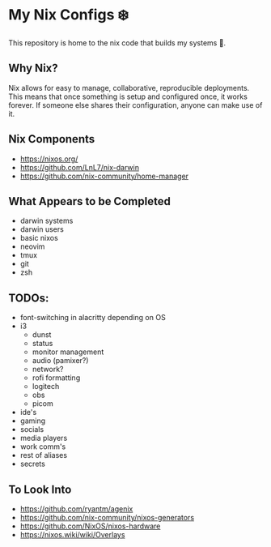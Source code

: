 # My Nix Configs ❄️

This repository is home to the nix code that builds my systems 🎉.

## Why Nix?

Nix allows for easy to manage, collaborative, reproducible deployments. This means that once something is setup and configured once, it works forever. If someone else shares their configuration, anyone can make use of it.

## Nix Components

- https://nixos.org/
- https://github.com/LnL7/nix-darwin
- https://github.com/nix-community/home-manager

## What Appears to be Completed

- darwin systems
- darwin users
- basic nixos
- neovim
- tmux
- git
- zsh

## TODOs:

- font-switching in alacritty depending on OS
- i3
    - dunst
    - status
    - monitor management
    - audio (pamixer?)
    - network?
    - rofi formatting
    - logitech
    - obs
    - picom
- ide's
- gaming
- socials
- media players
- work comm's
- rest of aliases
- secrets

## To Look Into

- https://github.com/ryantm/agenix
- https://github.com/nix-community/nixos-generators
- https://github.com/NixOS/nixos-hardware
- https://nixos.wiki/wiki/Overlays
